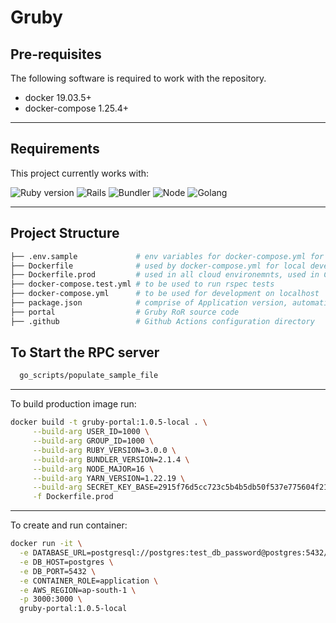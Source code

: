 # Gruby

## Pre-requisites

The following software is required to work with the repository.

- docker 19.03.5+
- docker-compose 1.25.4+

---

## Requirements

This project currently works with:

![Ruby version](https://img.shields.io/static/v1?label=Ruby&message=3.0.0&color=red&&style=for-the-badge)
![Rails](https://img.shields.io/static/v1?label=Rails&message=6.1.7.6&color=9C312A&&style=for-the-badge)
![Bundler](https://img.shields.io/static/v1?label=Bundler&message=2.2.3&color=f77b07&&style=for-the-badge)
![Node](https://img.shields.io/static/v1?label=node&message=16.20.2&color=88B860&&style=for-the-badge)
![Golang](https://img.shields.io/static/v1?label=Go&message=1.18.1&color=87Ceeb&style=for-the-badge)

---

## Project Structure

```bash
├── .env.sample             # env variables for docker-compose.yml for local development
├── Dockerfile              # used by docker-compose.yml for local development
├── Dockerfile.prod         # used in all cloud environemnts, used in CI\CD Pipeline
├── docker-compose.test.yml # to be used to run rspec tests
├── docker-compose.yml      # to be used for development on localhost
├── package.json            # comprise of Application version, automation to run off linters, etc
├── portal                  # Gruby RoR source code
├── .github                 # Github Actions configuration directory
```

## To Start the RPC server
```bash
  go_scripts/populate_sample_file
```

---

To build production image run:

```bash
docker build -t gruby-portal:1.0.5-local . \
     --build-arg USER_ID=1000 \
     --build-arg GROUP_ID=1000 \
     --build-arg RUBY_VERSION=3.0.0 \
     --build-arg BUNDLER_VERSION=2.1.4 \
     --build-arg NODE_MAJOR=16 \
     --build-arg YARN_VERSION=1.22.19 \
     --build-arg SECRET_KEY_BASE=2915f76d5cc723c5b4b5db50f537e775604f21e50b15f99c36d81c72d2bf20ed6a15406fad0b10fab07af1633016bad2151f4cb515e14f19057600921beffcd7 \
     -f Dockerfile.prod
```

---

To create and run container:

```bash
docker run -it \
  -e DATABASE_URL=postgresql://postgres:test_db_password@postgres:5432/postgres \
  -e DB_HOST=postgres \
  -e DB_PORT=5432 \
  -e CONTAINER_ROLE=application \
  -e AWS_REGION=ap-south-1 \
  -p 3000:3000 \
  gruby-portal:1.0.5-local
```
